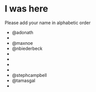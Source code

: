 # I was here

Please add your name in alphabetic order

* @adonath
* 
* @maxnoe
* @nbiederbeck
*
*
*
*
* @stephcampbell 
* @tamasgal
*
